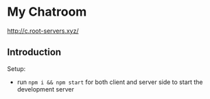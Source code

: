 # My Chatroom

http://c.root-servers.xyz/

## Introduction

Setup:
- run ```npm i && npm start``` for both client and server side to start the development server
